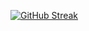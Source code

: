 
[![GitHub Streak](https://streak-stats.demolab.com/Adarsh2425=DenverCoder1)](https://git.io/streak-stats)
